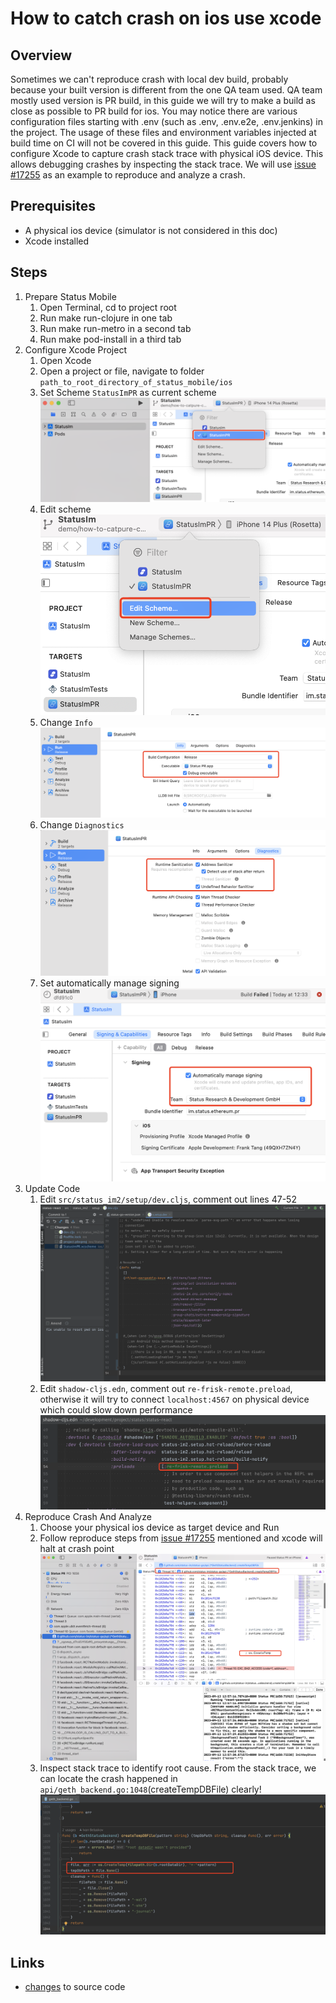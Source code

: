 # How to catch crash on ios use xcode

## Overview
Sometimes we can't reproduce crash with local dev build, probably because your built version is different from the one QA team used. 
QA team mostly used version is PR build, in this guide we will try to make a build as close as possible to PR build for ios.
You may notice there are various configuration files starting with .env (such as .env, .env.e2e, .env.jenkins) in the project. 
The usage of these files and environment variables injected at build time on CI will not be covered in this guide.
This guide covers how to configure Xcode to capture crash stack trace with physical iOS device. This allows debugging crashes by inspecting the stack trace.
We will use [issue #17255](https://github.com/status-im/status-mobile/issues/17255) as an example to reproduce and analyze a crash.

## Prerequisites
- A physical ios device (simulator is not considered in this doc)
- Xcode installed
               
## Steps
1. Prepare Status Mobile
   1. Open Terminal, cd to project root
   2. Run make run-clojure in one tab
   3. Run make run-metro in a second tab
   4. Run make pod-install in a third tab
2. Configure Xcode Project
   1. Open Xcode
   2. Open a project or file, navigate to folder `path_to_root_directory_of_status_mobile/ios` 
   3. Set Scheme `StatusImPR` as current scheme ![](images/how-to-catch-crash-on-ios/choose-scheme-StatusImPR.png)
   4. Edit scheme ![](images/how-to-catch-crash-on-ios/edit-scheme.png)
   5. Change `Info` ![](images/how-to-catch-crash-on-ios/config-release.png)
   6. Change `Diagnostics` ![](images/how-to-catch-crash-on-ios/change-diagnostics.png)
   7. Set automatically manage signing ![](images/how-to-catch-crash-on-ios/automatically-manage-signing.png)
3. Update Code
   1. Edit `src/status_im2/setup/dev.cljs`, comment out lines 47-52 ![](images/how-to-catch-crash-on-ios/edit-dev.png)
   2. Edit `shadow-cljs.edn`, comment out `re-frisk-remote.preload`, otherwise it will try to connect `localhost:4567` on physical device which could slow down performance ![](images/how-to-catch-crash-on-ios/edit-shadow-cljs.png)
4. Reproduce Crash And Analyze
   1. Choose your physical ios device as target device and Run 
   2. Follow reproduce steps from [issue #17255](https://github.com/status-im/status-mobile/issues/17255) mentioned and xcode will halt at crash point ![](images/how-to-catch-crash-on-ios/located-stack-trace.png)
   3. Inspect stack trace to identify root cause. From the stack trace, we can locate the crash happened in `api/geth_backend.go:1048`(createTempDBFile) clearly! ![](images/how-to-catch-crash-on-ios/located-go-code.png)

## Links
- [changes](https://github.com/status-im/status-mobile/commit/4306d419de15e737e8ded3a749cc5e8d6a06e627) to source code
